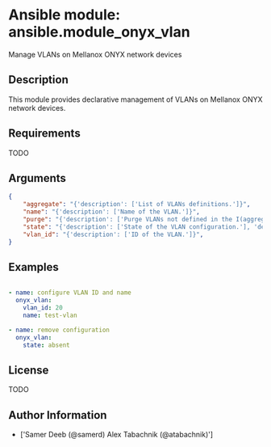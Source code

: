 # Ansible module: ansible.module_onyx_vlan


Manage VLANs on Mellanox ONYX network devices

## Description

This module provides declarative management of VLANs on Mellanox ONYX network devices.

## Requirements

TODO

## Arguments

``` json
{
    "aggregate": "{'description': ['List of VLANs definitions.']}",
    "name": "{'description': ['Name of the VLAN.']}",
    "purge": "{'description': ['Purge VLANs not defined in the I(aggregate) parameter.'], 'default': False}",
    "state": "{'description': ['State of the VLAN configuration.'], 'default': 'present', 'choices': ['present', 'absent']}",
    "vlan_id": "{'description': ['ID of the VLAN.']}",
}
```

## Examples


``` yaml

- name: configure VLAN ID and name
  onyx_vlan:
    vlan_id: 20
    name: test-vlan

- name: remove configuration
  onyx_vlan:
    state: absent

```

## License

TODO

## Author Information
  - ['Samer Deeb (@samerd) Alex Tabachnik (@atabachnik)']
